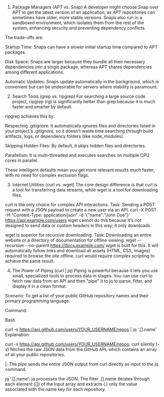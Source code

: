 1. Package Managers (APT vs. Snap)
   A developer might choose Snap over APT to get the latest version of an application, as APT repositories can sometimes have older, more stable versions. Snaps also run in a sandboxed environment, which isolates them from the rest of the system, enhancing security and preventing dependency conflicts.

The trade-offs are:

Startup Time: Snaps can have a slower initial startup time compared to APT packages.

Disk Space: Snaps are larger because they bundle all their necessary dependencies into a single package, whereas APT shares dependencies among different applications.

Automatic Updates: Snaps update automatically in the background, which is convenient but can be undesirable for servers where stability is paramount.

2. Search Tools (grep vs. ripgrep)
   For searching a large source code project, ripgrep (rg) is significantly better than grep because it is much faster and smarter by default.

ripgrep achieves this by:

Respecting .gitignore: It automatically ignores files and directories listed in your project's .gitignore, so it doesn't waste time searching through build artifacts, logs, or dependency folders (like node_modules).

Skipping Hidden Files: By default, it skips hidden files and directories.

Parallelism: It is multi-threaded and executes searches on multiple CPU cores in parallel.

These intelligent defaults mean you get more relevant results much faster, with no need for complex exclusion flags.

3. Internet Utilities (curl vs. wget)
   The core design difference is that curl is a tool for transferring data streams, while wget is a tool for downloading files.

curl is the only choice for complex API interactions.
Task: Sending a POST request with a JSON payload to create a new user via an API.
curl -X POST -H "Content-Type: application/json" -d '{"name":"John Doe"}' https://api.example.com/users
wget cannot do this because it's not designed to send data or custom headers in this way; it only downloads.

wget is superior for recursive downloading.
Task: Downloading an entire website or a directory of documentation for offline viewing.
wget --recursive --no-parent https://docs.example.com/
wget is built for this. It will automatically follow links and download all assets (HTML, CSS, images) required to browse the site offline. curl would require complex scripting to achieve the same result.

4. The Power of Piping (curl | jq)
   Piping is powerful because it lets you use small, specialized tools to process data in stages. You can use curl to fetch raw data from an API and then "pipe" it to jq to parse, filter, and display it in a clean format.

Scenario: To get a list of your public GitHub repository names and their primary programming language.

Command:

Bash

curl -s https://api.github.com/users/YOUR_USERNAME/repos | jq '.[].name'
Explanation:

curl -s https://api.github.com/users/YOUR_USERNAME/repos: curl silently (-s) fetches the raw JSON data from the GitHub API, which contains an array of all your public repositories.

|: The pipe sends the entire JSON output from curl directly as input to the jq command.

jq '.[].name': jq processes the JSON. The filter .[].name iterates through each element ([]) of the input array and extracts (.) only the value associated with the name key for each repository.

